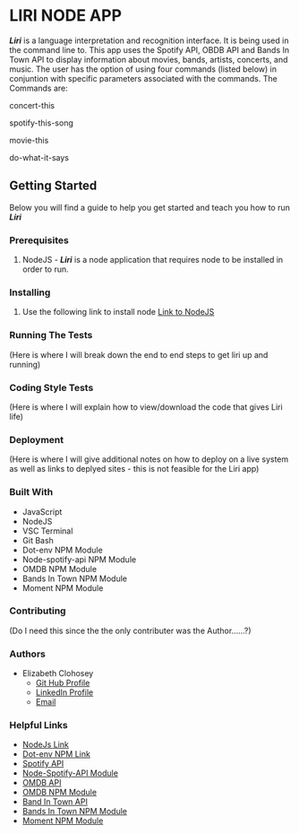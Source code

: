
 
 # LIRI NODE APP
 
 **_Liri_** is a language interpretation and recognition interface.  It is being used in the command line to.  This app uses the Spotify API, OBDB API and Bands In Town API to display information about movies, bands, artists, concerts, and music.  The user has the option of using four commands (listed below) in conjuntion with specific parameters associated with the commands. The Commands are:

 concert-this

 spotify-this-song

 movie-this

 do-what-it-says
 
 ## Getting Started 

Below you will find a guide to help you get started and teach you how to run **_Liri_**

### Prerequisites

  1. NodeJS - **_Liri_** is a node application that requires node to be installed     in order to run.
  
### Installing

  1. Use the following link to install node
  [Link to NodeJS](https://nodejs.org/en/)
 
### Running The Tests
(Here is where I will break down the end to end steps to get liri up and running)

### Coding Style Tests
(Here is where I will explain how to view/download the code that gives Liri life)

### Deployment 
(Here is where I will give additional notes on how to deploy on a live system as well as links to deplyed sites - this is not feasible for the Liri app)
  
### Built With 
  - JavaScript
  - NodeJS
  - VSC Terminal
  - Git Bash
  - Dot-env NPM Module
  - Node-spotify-api NPM Module 
  - OMDB NPM Module
  - Bands In Town NPM Module 
  - Moment NPM Module
  
### Contributing 
(Do I need this since the the only contributer was the Author......?)

### Authors 
 - Elizabeth Clohosey
    - [Git Hub Profile](https://github.com/ElizabethClohosey)
    - [LinkedIn Profile](https://www.linkedin.com/in/elizabeth-clohosey-r-t-r-m-arrt-10233a185/)
    - [Email]()
    
### Helpful Links
  - [NodeJs Link]()
  - [Dot-env NPM Link]()
  - [Spotify API]()
  - [Node-Spotify-API Module]()
  - [OMDB API]()
  - [OMDB NPM Module]()
  - [Band In Town API]()
  - [Bands In Town NPM Module]()
  - [Moment NPM Module]()
  
 
